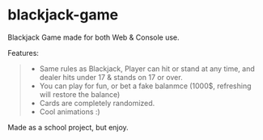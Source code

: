 # blackjack-game
Blackjack Game made for both Web & Console use.

Features:

> - Same rules as Blackjack, Player can hit or stand at any time, and dealer hits under 17 & stands on 17 or over.
> - You can play for fun, or bet a fake balanmce (1000$, refreshing will restore the balance)
> - Cards are completely randomized.
> - Cool animations :)



Made as a school project, but enjoy.
